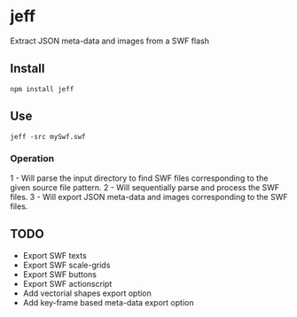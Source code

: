 # jeff

Extract JSON meta-data and images from a SWF flash

## Install

`npm install jeff`

## Use

`jeff -src mySwf.swf`

### Operation

1 - Will parse the input directory to find SWF files corresponding to the given source file pattern.
2 - Will sequentially parse and process the SWF files.
3 - Will export JSON meta-data and images corresponding to the SWF files.

## TODO

* Export SWF texts
* Export SWF scale-grids
* Export SWF buttons
* Export SWF actionscript
* Add vectorial shapes export option
* Add key-frame based meta-data export option